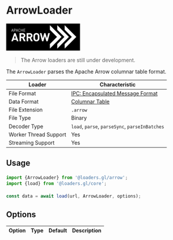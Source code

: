 # ArrowLoader

![arrow-logo](../images/apache-arrow-small.png)

> The Arrow loaders are still under development.

The `ArrowLoader` parses the Apache Arrow columnar table format.

| Loader                | Characteristic                                                            |
| --------------------- | ------------------------------------------------------------------------- |
| File Format           | [IPC: Encapsulated Message Format](https://arrow.apache.org/docs/format/Columnar.html#serialization-and-interprocess-communication-ipc) |
| Data Format           | [Columnar Table](/docs/specifications/category-table)                     |
| File Extension        | `.arrow`                                                                  |
| File Type             | Binary                                                                    |
| Decoder Type          | `load`, `parse`, `parseSync`, `parseInBatches`                            |
| Worker Thread Support | Yes                                                                       |
| Streaming Support     | Yes                                                                       |

## Usage

```typescript
import {ArrowLoader} from '@loaders.gl/arrow';
import {load} from '@loaders.gl/core';

const data = await load(url, ArrowLoader, options);
```

## Options

| Option | Type | Default | Description |
| ------ | ---- | ------- | ----------- |
